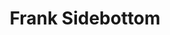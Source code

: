 ---
title: "Frank Sidebottom"
summary: "Frank Sidebottom was the comic persona of Chris Sievey created in 1984 as a mascot for The Freshies. Following the group's break up that same year, Sievey began to perform as Frank alone. In 1985, Frank was signed to Regal Zonophone Records, on which he released three EPs, before moving onto a variety of his own independent labels. Two years later he released his first album 'Fantastic Tales' through his 11:37 Label. Throughout his career he only released five albums. Following the release of his 'Panic' single in 1993 Frank Sidebottom character was retired until December of 2005, when Frank began to once again make live appearances. He would continue to be active until Sievey's death in 2010."
image: "frank-sidebottom.jpg"
apple_music_artist_url: "None"
---